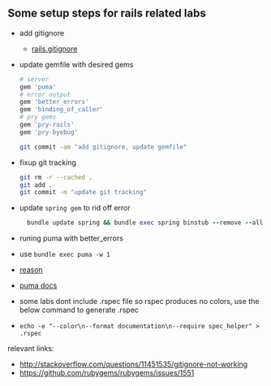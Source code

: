 ## Some setup steps for rails related labs

* add gitignore
  * [rails.gitignore](https://github.com/github/gitignore/blob/master/Rails.gitignore)
* update gemfile with desired gems
  ```ruby
  # server
  gem 'puma'
  # error output
  gem 'better_errors'
  gem 'binding_of_caller'
  # pry gems
  gem 'pry-rails'
  gem 'pry-byebug'
  ```
  
  ```bash
  git commit -am "add gitignore, update gemfile"
  ```

* fixup git tracking
  ```bash
  git rm -r --cached .
  git add .
  git commit -m "update git tracking"
  ```
  
* update `spring gem` to rid off error
  ```ruby
    bundle update spring && bundle exec spring binstub --remove --all && bundle exec spring binstub --all
  ```

* runing puma with better_errors
 * use `bundle exec puma -w 1`
 * [reason](https://github.com/charliesome/better_errors#unicorn-puma-and-other-multi-worker-servers)
 * [puma docs](https://github.com/puma/puma#clustered-mode)


* some labs dont include .rspec file so rspec produces no colors, use the below command to generate .rspec
 * `echo -e "--color\n--format documentation\n--require spec_helper" > .rspec`

relevant links:

* http://stackoverflow.com/questions/11451535/gitignore-not-working
* https://github.com/rubygems/rubygems/issues/1551
